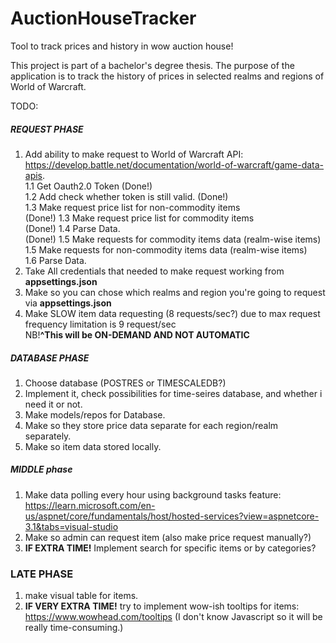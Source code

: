 # AuctionHouseTracker
Tool to track prices and history in wow auction house!

This project is part of a bachelor's degree thesis.
The purpose of the application is to track the history of prices in selected realms and regions of World of Warcraft.

TODO:
##### REQUEST PHASE
1. Add ability to make request to World of Warcraft API: https://develop.battle.net/documentation/world-of-warcraft/game-data-apis. <br>
	1.1 Get Oauth2.0 Token (Done!) <br>
	1.2 Add check whether token is still valid. (Done!) <br>
	1.3 Make request price list for non-commodity items<br>(Done!)
	1.3 Make request price list for commodity items<br>(Done!)
	1.4 Parse Data. <br>(Done!)
	1.5 Make requests for commodity items data (realm-wise items)<br>
	1.5 Make requests for non-commodity items data (realm-wise items)<br>
	1.6 Parse Data. <br>
2. Take All credentials that needed to make request working from **appsettings.json**
3. Make so you can chose which realms and region you're going to request via **appsettings.json**
4. Make SLOW item data requesting (8 requests/sec?) due to max request frequency limitation is 9 request/sec 
<br> NB!**^This will be ON-DEMAND AND NOT AUTOMATIC**
##### DATABASE PHASE
1. Choose database (POSTRES or TIMESCALEDB?)
2. Implement it, check possibilities for time-seires database, and whether i need it or not.
3. Make models/repos for Database.
4. Make so they store price data separate for each region/realm separately.
5. Make so item data stored locally. 
##### MIDDLE phase
1. Make data polling every hour using background tasks feature: https://learn.microsoft.com/en-us/aspnet/core/fundamentals/host/hosted-services?view=aspnetcore-3.1&tabs=visual-studio
2. Make so admin can request item (also make price request manually?)
3. **IF EXTRA TIME!** Implement search for specific items or by categories?
### LATE PHASE
1. make visual table for items.
2. **IF VERY EXTRA TIME!** try to implement wow-ish tooltips for items: https://www.wowhead.com/tooltips (I don't know Javascript so it will be really time-consuming.) 
